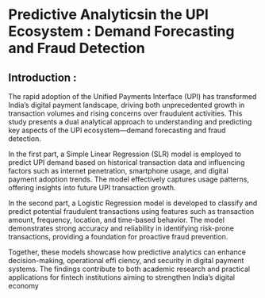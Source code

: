 # Predictive Analyticsin the UPI Ecosystem : Demand Forecasting and Fraud Detection

## Introduction :
 The rapid adoption of the Unified Payments Interface (UPI) has transformed India’s digital payment
 landscape, driving both unprecedented growth in transaction volumes and rising concerns over fraudulent
 activities. This study presents a dual analytical approach to understanding and predicting key aspects of
 the UPI ecosystem—demand forecasting and fraud detection.

 
 In the first part, a Simple Linear Regression (SLR) model is employed to predict UPI demand based
 on historical transaction data and influencing factors such as internet penetration, smartphone usage, and
 digital payment adoption trends. The model effectively captures usage patterns, offering insights into
 future UPI transaction growth.

 
 In the second part, a Logistic Regression model is developed to classify and predict potential fraudulent
 transactions using features such as transaction amount, frequency, location, and time-based behavior.
 The model demonstrates strong accuracy and reliability in identifying risk-prone transactions, providing a
 foundation for proactive fraud prevention.

 
 Together, these models showcase how predictive analytics can enhance decision-making, operational effi
ciency, and security in digital payment systems. The findings contribute to both academic research and
 practical applications for fintech institutions aiming to strengthen India’s digital economy
